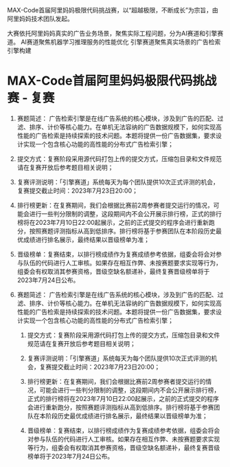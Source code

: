 MAX-Code首届阿里妈妈极限代码挑战赛，以“超越极限，不断成长”为宗旨，由阿里妈妈技术团队发起。

大赛依托阿里妈妈真实的广告业务场景，聚焦实际工程问题，分为AI赛道和引擎赛道。
AI赛道聚焦机器学习推理服务的性能优化
引擎赛道聚焦真实场景的广告检索引擎构建

# MAX-Code首届阿里妈妈极限代码挑战赛 - 复赛
1. 赛题简述：
广告检索引擎是在线广告系统的核心模块，涉及到广告的匹配、过滤、排序、计价等核心能力。在单机无法容纳的广告数据规模下，如何实现高性能的广告检索是持续探索的技术问题。本题将提供一份广告数据集，要求设计实现一个包含核心功能的高性能的分布式广告检索引擎；
1. 提交方式：复赛阶段采用源代码打包上传的提交方式，压缩包目录和文件规范请在复赛开放后参考题目相关说明；
2. 复赛评测说明：「引擎赛道」系统每天为每个团队提供10次正式评测的机会，复赛提交截止时间：2023年7月23日20:00；
3. 排行榜更新：在复赛期间，我们会根据比赛前2周参赛者提交运行的情况，可能会进行一些判分限制的调整，这段期间内不会公开展示排行榜，正式的排行榜将在2023年7月10日22:00起展示，之前的正式提交的程序会进行重新跑分，按照赛题评测指标从高到低排序。排行榜将基于参赛团队在本阶段历史最优成绩进行排名展示，最终结果以晋级榜单为准；
4. 晋级榜单：复赛结束，以排行榜成绩作为复赛成绩参考依据，组委会将会对参与队伍的代码进行人工审核。如果存在相互作弊、未按赛题要求实现等行为，组委会有权取消其参赛资格，晋级空缺名额递补，最终复赛晋级榜单将于2023年7月24日公布。

5. 赛题简述：
广告检索引擎是在线广告系统的核心模块，涉及到广告的匹配、过滤、排序、计价等核心能力。在单机无法容纳的广告数据规模下，如何实现高性能的广告检索是持续探索的技术问题。本题将提供一份广告数据集，要求设计实现一个包含核心功能的高性能的分布式广告检索引擎；
   1. 提交方式：复赛阶段采用源代码打包上传的提交方式，压缩包目录和文件规范请在复赛开放后参考题目相关说明；
   2. 复赛评测说明：「引擎赛道」系统每天为每个团队提供10次正式评测的机会，复赛提交截止时间：2023年7月23日20:00；
   3. 排行榜更新：在复赛期间，我们会根据比赛前2周参赛者提交运行的情况，可能会进行一些判分限制的调整，这段期间内不会公开展示排行榜，正式的排行榜将在2023年7月10日22:00起展示，之前的正式提交的程序会进行重新跑分，按照赛题评测指标从高到低排序。排行榜将基于参赛团队在本阶段历史最优成绩进行排名展示，最终结果以晋级榜单为准；

   4. 晋级榜单：复赛结束，以排行榜成绩作为复赛成绩参考依据，组委会将会对参与队伍的代码进行人工审核。如果存在相互作弊、未按赛题要求实现等行为，组委会有权取消其参赛资格，晋级空缺名额递补，最终复赛晋级榜单将于2023年7月24日公布。